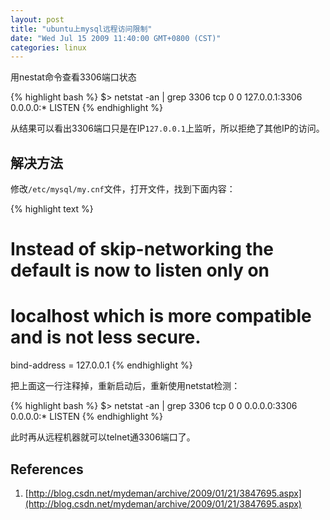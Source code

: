 ```yaml
---
layout: post
title: "ubuntu上mysql远程访问限制"
date: "Wed Jul 15 2009 11:40:00 GMT+0800 (CST)"
categories: linux
---
```


用nestat命令查看3306端口状态

{% highlight bash %}
$> netstat -an | grep 3306
tcp        0      0 127.0.0.1:3306          0.0.0.0:*               LISTEN
{% endhighlight %}

从结果可以看出3306端口只是在IP`127.0.0.1`上监听，所以拒绝了其他IP的访问。

解决方法
-----

修改`/etc/mysql/my.cnf`文件，打开文件，找到下面内容：

{% highlight text %}
# Instead of skip-networking the default is now to listen only on
# localhost which is more compatible and is not less secure.
bind-address  = 127.0.0.1
{% endhighlight %}

把上面这一行注释掉，重新启动后，重新使用netstat检测：

{% highlight bash %}
$> netstat -an | grep 3306
tcp        0      0 0.0.0.0:3306            0.0.0.0:*               LISTEN
{% endhighlight %}

此时再从远程机器就可以telnet通3306端口了。

References
-----

1. [http://blog.csdn.net/mydeman/archive/2009/01/21/3847695.aspx](http://blog.csdn.net/mydeman/archive/2009/01/21/3847695.aspx)
